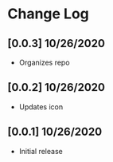 # Change Log

## [0.0.3] 10/26/2020

- Organizes repo

## [0.0.2] 10/26/2020

- Updates icon

## [0.0.1] 10/26/2020

- Initial release
